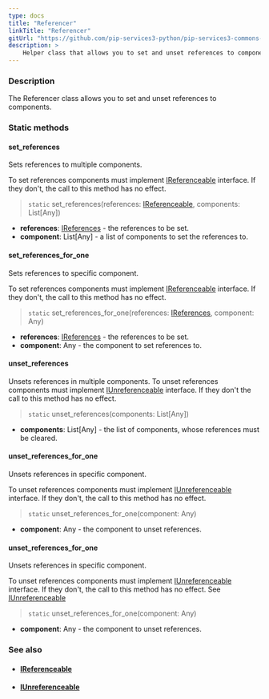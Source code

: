 ```yaml
---
type: docs
title: "Referencer"
linkTitle: "Referencer"
gitUrl: "https://github.com/pip-services3-python/pip-services3-commons-python"
description: >
    Helper class that allows you to set and unset references to components.
---
```


### Description

The Referencer class allows you to set and unset references to components.

### Static methods

#### set_references
Sets references to multiple components.

To set references components must implement [IReferenceable](../ireferenceable) interface.
If they don't, the call to this method has no effect.

> `static` set_references(references: [IReferenceable](../ireferenceable), components: List[Any])

- **references**: [IReferences](../ireferences) - the references to be set.
- **component**: List[Any] - a list of components to set the references to.

#### set_references_for_one
Sets references to specific component.

To set references components must implement [IReferenceable](../ireferenceable) interface.
If they don't, the call to this method has no effect.

> `static` set_references_for_one(references: [IReferences](../ireferences), component: Any)

- **references**: [IReferences](../ireferences) - the references to be set.
- **component**: Any - the component to set references to.

#### unset_references
Unsets references in multiple components.
To unset references components must implement [IUnreferenceable](../iunreferenceable) interface.
If they don't the call to this method has no effect.

> `static` unset_references(components: List[Any])

- **components**: List[Any] - the list of components, whose references must be cleared.

#### unset_references_for_one
Unsets references in specific component.

To unset references components must implement [IUnreferenceable](../iunreferenceable) interface.
If they don't, the call to this method has no effect.

> `static` unset_references_for_one(component: Any) 

- **component**: Any - the component to unset references.

#### unset_references_for_one
Unsets references in specific component.

To unset references components must implement [IUnreferenceable](../iunreferenceable) interface.
If they don't, the call to this method has no effect.
See [IUnreferenceable](../iunreferenceable)

> `static` unset_references_for_one(component: Any)

- **component**: Any - the component to unset references.

### See also
- #### [IReferenceable](../ireferenceable)
- #### [IUnreferenceable](../iunreferenceable)
